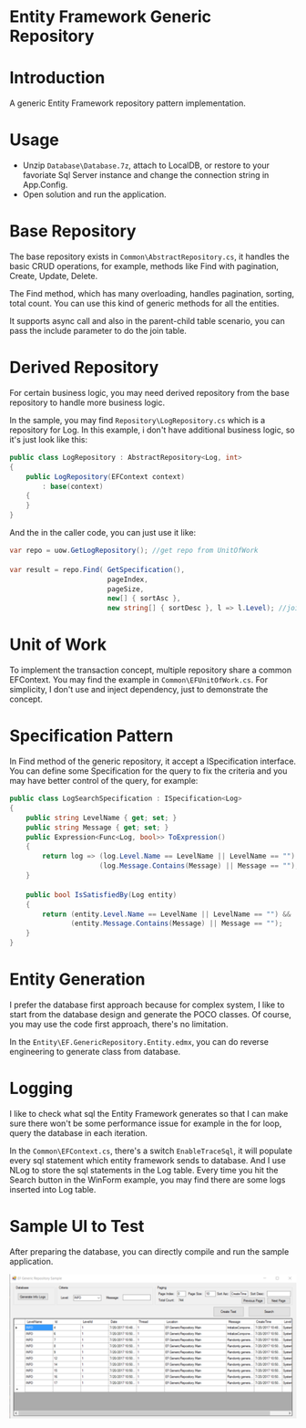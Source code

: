 Entity Framework Generic Repository
========================================
# Introduction

A generic Entity Framework repository pattern implementation.

# Usage

* Unzip `Database\Database.7z`, attach to LocalDB, or restore to your favoriate Sql Server instance and change the connection string in App.Config.
* Open solution and run the application.

# Base Repository

The base repository exists in `Common\AbstractRepository.cs`, it handles the basic CRUD operations, for example, methods like Find with pagination, Create, Update, Delete. 

The Find method, which has many overloading, handles pagination, sorting, total count. You can use this kind of generic methods for all the entities. 

It supports async call and also in the parent-child table scenario, you can pass the include parameter to do the join table.

# Derived Repository

For certain business logic, you may need derived repository from the base repository to handle more business logic.

In the sample, you may find `Repository\LogRepository.cs` which is a repository for Log. In this example, i don't have additional business logic, so it's just look like this:

```csharp
public class LogRepository : AbstractRepository<Log, int>
{
    public LogRepository(EFContext context)
        : base(context)
    {
    }
}
```
And the in the caller code, you can just use it like:

```csharp
var repo = uow.GetLogRepository(); //get repo from UnitOfWork

var result = repo.Find( GetSpecification(),
                        pageIndex,
                        pageSize,
                        new[] { sortAsc },
                        new string[] { sortDesc }, l => l.Level); //join the Level table
```

# Unit of Work

To implement the transaction concept, multiple repository share a common EFContext. You may find the example in `Common\EFUnitOfWork.cs`. For simplicity, I don't use and inject dependency, just to demonstrate the concept.

# Specification Pattern

In Find method of the generic repository, it accept a ISpecification interface. You can define some Specification for the query to fix the criteria and you may have better control of the query, for example:

```csharp
public class LogSearchSpecification : ISpecification<Log>
{
    public string LevelName { get; set; }
    public string Message { get; set; }
    public Expression<Func<Log, bool>> ToExpression()
    {
        return log => (log.Level.Name == LevelName || LevelName == "") &&
                      (log.Message.Contains(Message) || Message == "");
    }

    public bool IsSatisfiedBy(Log entity)
    {
        return (entity.Level.Name == LevelName || LevelName == "") &&
               (entity.Message.Contains(Message) || Message == "");
    }
}
```

# Entity Generation

I prefer the database first approach because for complex system, I like to start from the database design and generate the POCO classes. Of course, you may use the code first approach, there's no limitation.

In the `Entity\EF.GenericRepository.Entity.edmx`, you can do reverse engineering to generate class from database.

# Logging

I like to check what sql the Entity Framework generates so that I can make sure there won't be some performance issue for example in the for loop, query the database in each iteration.

In the `Common\EFContext.cs`, there's a switch `EnableTraceSql`, it will populate every sql statement which entity framework sends to database. And I use NLog to store the sql statements in the Log table. Every time you hit the Search button in the WinForm example, you may find there are some logs inserted into Log table.


# Sample UI to Test

After preparing the database, you can directly compile and run the sample application.

![](Sample.png)